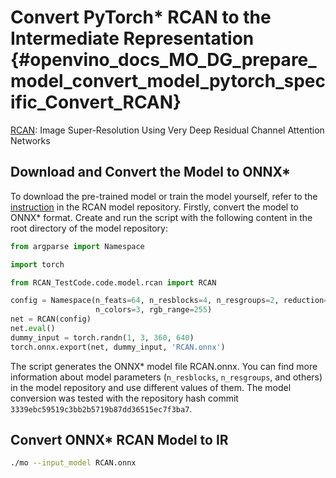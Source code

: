 # Convert PyTorch* RCAN to the Intermediate Representation {#openvino_docs_MO_DG_prepare_model_convert_model_pytorch_specific_Convert_RCAN}

[RCAN](https://github.com/yulunzhang/RCAN): Image Super-Resolution Using Very Deep Residual Channel Attention Networks

## Download and Convert the Model to ONNX*

To download the pre-trained model or train the model yourself, refer to the
[instruction](https://github.com/yulunzhang/RCAN/blob/master/README.md) in the RCAN model repository. Firstly,
convert the model to ONNX\* format. Create and run the script with the following content in the root
directory of the model repository:
```python
from argparse import Namespace

import torch

from RCAN_TestCode.code.model.rcan import RCAN

config = Namespace(n_feats=64, n_resblocks=4, n_resgroups=2, reduction=16, scale=[2], data_train='DIV2K', res_scale=1,
                   n_colors=3, rgb_range=255)
net = RCAN(config)
net.eval()
dummy_input = torch.randn(1, 3, 360, 640)
torch.onnx.export(net, dummy_input, 'RCAN.onnx')
```
The script generates the ONNX\* model file RCAN.onnx. You can find more information about model parameters (`n_resblocks`, `n_resgroups`, and others) in the model repository and use different values of them. The model conversion was tested with the repository hash commit `3339ebc59519c3bb2b5719b87dd36515ec7f3ba7`.

## Convert ONNX* RCAN Model to IR

```sh
./mo --input_model RCAN.onnx
```
